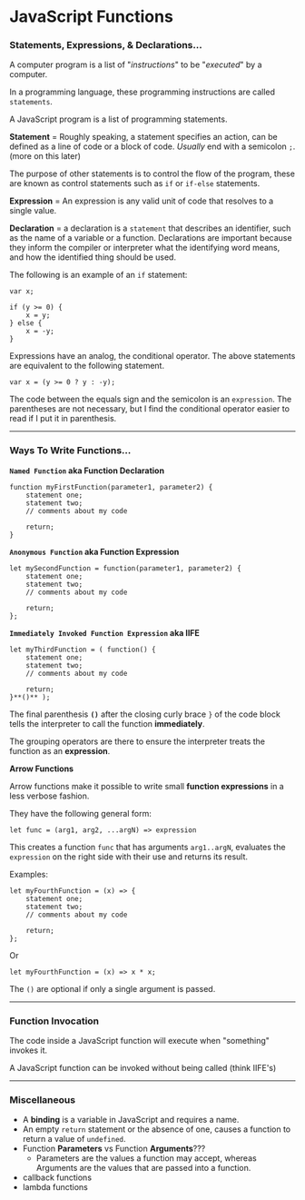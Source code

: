 # JavaScript Functions

### Statements, Expressions, & Declarations...

A computer program is a list of "_instructions_" to be "_executed_" by a computer.

In a programming language, these programming instructions are called `statements`.

A JavaScript program is a list of programming statements.


**Statement** = Roughly speaking, a statement specifies an action, can be defined as a line of code or a block of code. _Usually_ end with a semicolon `;`. (more on this later)

The purpose of other statements is to control the flow of the program, these are known as control statements such as `if` or `if-else` statements.

**Expression** = An expression is any valid unit of code that resolves to a single value.

**Declaration** = a declaration is a `statement` that describes an identifier, such as the name of a variable or a function. Declarations are important because they inform the compiler or interpreter what the identifying word means, and how the identified thing should be used.


The following is an example of an `if` statement:
```
var x;

if (y >= 0) {
    x = y;
} else {
    x = -y;
}
```
Expressions have an analog, the conditional operator. The above statements are equivalent to the following statement.
```
var x = (y >= 0 ? y : -y);
```
The code between the equals sign and the semicolon is an `expression`. The parentheses are not necessary, but I find the conditional operator easier to read if I put it in parenthesis.


---


### Ways To Write Functions...

**`Named Function` aka Function Declaration**
```
function myFirstFunction(parameter1, parameter2) {
    statement one;
    statement two;
    // comments about my code
    
    return;
}
```

**`Anonymous Function` aka Function Expression**
```
let mySecondFunction = function(parameter1, parameter2) {
    statement one;
    statement two;
    // comments about my code
    
    return;
};
```

**`Immediately Invoked Function Expression` aka IIFE**
```
let myThirdFunction = ( function() {
    statement one;
    statement two;
    // comments about my code
    
    return;
}**()** );
```
The final parenthesis **`()`** after the closing curly brace `}` of the code block tells the interpreter to call the function **immediately**.

The grouping operators are there to ensure the interpreter treats the function as an **expression**.

**Arrow Functions**

Arrow functions make it possible to write small **function expressions** in a less verbose fashion.

They have the following general form:

`let func = (arg1, arg2, ...argN) => expression`

This creates a function `func` that has arguments `arg1..argN`, evaluates the `expression` on the right side with their use and returns its result.

Examples:
```
let myFourthFunction = (x) => { 
    statement one;
    statement two;
    // comments about my code
    
    return;
};
```
Or
```
let myFourthFunction = (x) => x * x;
```

The `()` are optional if only a single argument is passed.



---


### Function Invocation

The code inside a JavaScript function will execute when "something" invokes it.

A JavaScript function can be invoked without being called (think IIFE's) 


---

### Miscellaneous 

* A **binding** is a variable in JavaScript and requires a name.
* An empty `return` statement or the absence of one, causes a function to return a value of `undefined`.
* Function **Parameters** vs Function **Arguments**???
  * Parameters are the values a function may accept, whereas Arguments are the values that are passed into a function. 
* callback functions
* lambda functions



